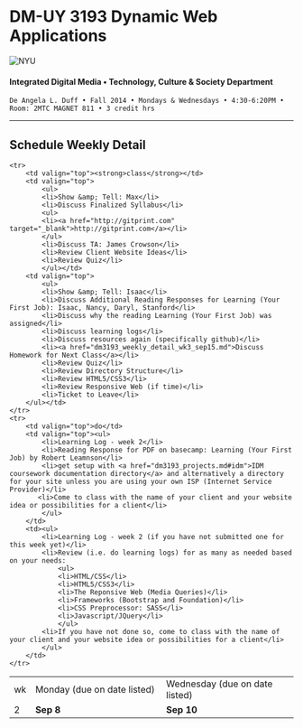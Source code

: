 # DM-UY 3193 Dynamic Web Applications

![NYU](http://ws2.polishedsolid.com/de/nyu_soe_logo.png)
#### Integrated Digital Media • Technology, Culture & Society Department

    De Angela L. Duff • Fall 2014 • Mondays & Wednesdays • 4:30-6:20PM • Room: 2MTC MAGNET 811 • 3 credit hrs

---

## Schedule Weekly Detail

<table>
<tr>
<td>wk</td>
<td>Monday (due on date listed)</td>
<td>Wednesday (due on date listed)</td>
</tr>
<!-- dates -->
    <tr>
        <td valign="top" width="4%">2</td>
        <td valign="top" width="48%"><strong>Sep 8</strong></td>
        <td valign="top" width="48%"><strong>Sep 10</strong></td>
    </tr>

    <tr>
        <td valign="top"><strong>class</strong></td>
        <td valign="top">
            <ul>
            <li>Show &amp; Tell: Max</li>
            <li>Discuss Finalized Syllabus</li>
            <ul>
            <li><a href="http://gitprint.com" target="_blank">http://gitprint.com</a></li>
            </ul>
            <li>Discuss TA: James Crowson</li>
            <li>Review Client Website Ideas</li>
            <li>Review Quiz</li>
            </ul></td>
        <td valign="top">
            <ul>
            <li>Show &amp; Tell: Isaac</li>
            <li>Discuss Additional Reading Responses for Learning (Your First Job): Isaac, Nancy, Daryl, Stanford</li>
            <li>Discuss why the reading Learning (Your First Job) was assigned</li>
            <li>Discuss learning logs</li>
            <li>Discuss resources again (specifically github)</li>
            <li><a href="dm3193_weekly_detail_wk3_sep15.md">Discuss Homework for Next Class</a></li>
            <li>Review Quiz</li>
            <li>Review Directory Structure</li>
            <li>Review HTML5/CSS3</li>
            <li>Review Responsive Web (if time)</li>
            <li>Ticket to Leave</li>
        </ul></td>
    </tr>
    <tr>
        <td valign="top">do</td>
        <td valign="top"><ul>
            <li>Learning Log - week 2</li>
            <li>Reading Response for PDF on basecamp: Learning (Your First Job) by Robert Leamnson</li>
            <li>get setup with <a href="dm3193_projects.md#idm">IDM coursework documentation directory</a> and alternatively a directory for your site unless you are using your own ISP (Internet Service Provider)</li>
           <li>Come to class with the name of your client and your website idea or possibilities for a client</li>
            </ul>
        </td>
        <td><ul>
            <li>Learning Log - week 2 (if you have not submitted one for this week yet)</li>
            <li>Review (i.e. do learning logs) for as many as needed based on your needs: 
                <ul>
                <li>HTML/CSS</li>
                <li>HTML5/CSS3</li>
                <li>The Reponsive Web (Media Queries)</li>
                <li>Frameworks (Bootstrap and Foundation)</li>
                <li>CSS Preprocessor: SASS</li>
                <li>Javascript/JQuery</li>
                </ul>
            <li>If you have not done so, come to class with the name of your client and your website idea or possibilities for a client</li>
            </ul>
        </td>
    </tr>

</table>